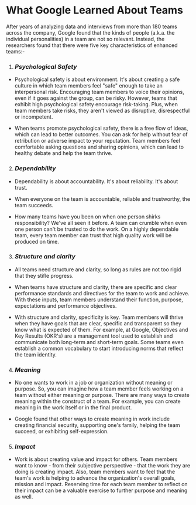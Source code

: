# What Google Learned About Teams


After years of analyzing data and interviews from more than 180 teams across the company, Google found that the kinds of people (a.k.a. the individual personalities) in a team are not so relevant.
Instead, the researchers found that there were five key characteristics of enhanced teams:-



1. ### ***Psychological Safety***

- Psychological safety is about environment. It's about creating a safe culture in which team members feel "safe" enough 
to  take an interpersonal risk. Encouraging team members to voice their opinions, even if it goes against the group, can 
be  risky. However, teams that exhibit high psychological safety encourage risk-taking. Plus, when team members take 
risks, they aren't viewed as disruptive, disrespectful or incompetent.

- When teams promote psychological safety, there is a free flow of ideas, which can lead to better outcomes. You can ask 
for help without fear of retribution or adverse impact to your reputation. Team members feel comfortable asking questions 
and sharing opinions, which can lead to healthy debate and help the team thrive.



2. ### ***Dependability***

- Dependability is about accountability. It's about reliability. It's about trust.

- When everyone on the team is accountable, reliable and trustworthy, the team succeeds.

- How many teams have you been on when one person shirks responsibility? We've all seen it before. A team can crumble 
when even one person can't be trusted to do the work. On a highly dependable team, every team member can trust that high 
quality work will be produced on time.



3. ### ***Structure and clarity***

- All teams need structure and clarity, so long as rules are not too rigid that they stifle progress.

- When teams have structure and clarity, there are specific and clear performance standards and directives for the team 
to work and achieve. With these inputs, team members understand their function, purpose, expectations and performance 
objectives.

- With structure and clarity, specificity is key. Team members will thrive when they have goals that are clear, specific 
and transparent so they know what is expected of them. For example, at Google, Objectives and Key Results (OKR's) are a 
management tool used to establish and communicate both long-term and short-term goals. Some teams even establish a common 
vocabulary to start introducing norms that reflect the team identity.



4. ### ***Meaning***

- No one wants to work in a job or organization without meaning or purpose. So, you can imagine how a team member feels 
working on a team without either meaning or purpose. There are many ways to create meaning within the construct of a 
team. For example, you can create meaning in the work itself or in the final product.

- Google found that other ways to create meaning in work include creating financial security, supporting one's family, 
helping the team succeed, or exhibiting self-expression.



5. ### ***Impact***

- Work is about creating value and impact for others. Team members want to know - from their subjective perspective - 
that the work they are doing is creating impact. Also, team members want to feel that the team's work is helping to 
advance the organization's overall goals, mission and impact. Reserving time for each team member to reflect on their 
impact can be a valuable exercise to further purpose and meaning as well.